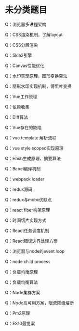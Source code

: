 # 未分类题目

Q：浏览器多进程架构

Q：CSS渲染机制，了解layout

Q：CSS分层渲染

Q：Skia2引擎

Q：Canvas性能优化

Q：水印实现原理，图形变换算法

Q：隐形水印实现机制，傅里叶变换

Q：Vue工作原理

Q：依赖收集

Q：Diff算法

Q：Vue存在的缺陷

Q：vue template 解析流程

Q：vue style scoped实现原理

Q：Hash生成原理、摘要算法

Q：Babel编译机制

Q：webpack loader

Q：redux源码

Q：redux与mobx优缺点

Q：react fiber构架原理

Q：时间切片实现方式

Q：React任务调度机制

Q：React错误边界处理方案

Q：浏览器与node的event loop

Q：node child process

Q：负载均衡原理

Q；负载均衡算法

Q：Node集群方案

Q：Node高可用方案，限流降级熔断

Q：Pm2原理

Q：ES10最提案

